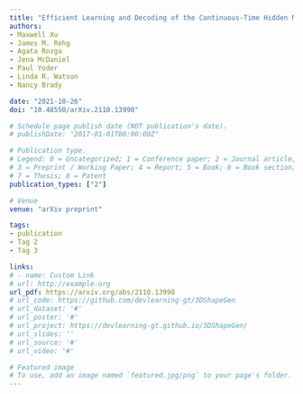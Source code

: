 ```yaml
---
title: "Efficient Learning and Decoding of the Continuous-Time Hidden Markov Model for Disease Progression Modeling"
authors:
- Maxwell Xu
- James M. Rehg
- Agata Rozga
- Jena McDaniel
- Paul Yoder
- Linda R. Watson
- Nancy Brady

date: "2021-10-26"
doi: "10.48550/arXiv.2110.13998"

# Schedule page publish date (NOT publication's date).
# publishDate: "2017-01-01T00:00:00Z"

# Publication type.
# Legend: 0 = Uncategorized; 1 = Conference paper; 2 = Journal article;
# 3 = Preprint / Working Paper; 4 = Report; 5 = Book; 6 = Book section;
# 7 = Thesis; 8 = Patent
publication_types: ["2"]

# Venue
venue: "arXiv preprint"

tags:
- publication
- Tag 2
- Tag 3

links:
# - name: Custom Link
# url: http://example.org
url_pdf: https://arxiv.org/abs/2110.13998
# url_code: https://github.com/devlearning-gt/3DShapeGen
# url_dataset: '#'
# url_poster: '#'
# url_project: https://devlearning-gt.github.io/3DShapeGen/
# url_slides: ''
# url_source: '#'
# url_video: '#'

# Featured image
# To use, add an image named `featured.jpg/png` to your page's folder. 
---
```

